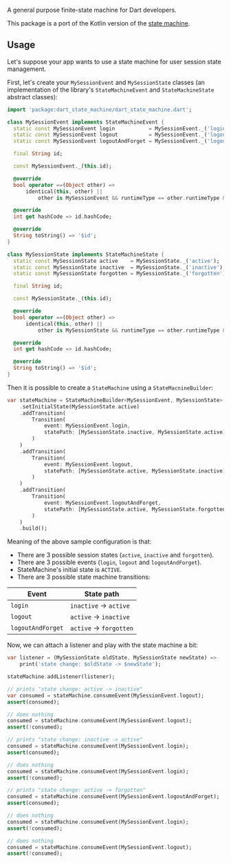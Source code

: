 A general purpose finite-state machine for Dart developers.

This package is a port of the Kotlin version of the [state machine][kotlin-state-machine].

## Usage

Let's suppose your app wants to use a state machine for user session state management.

First, let's create your `MySessionEvent` and `MySessionState` classes (an implementation of the
library's `StateMachineEvent` and `StateMachineState` abstract classes):

```dart
import 'package:dart_state_machine/dart_state_machine.dart';

class MySessionEvent implements StateMachineEvent {
  static const MySessionEvent login           = MySessionEvent._('login');
  static const MySessionEvent logout          = MySessionEvent._('logout');
  static const MySessionEvent logoutAndForget = MySessionEvent._('logout_and_forget');

  final String id;

  const MySessionEvent._(this.id);

  @override
  bool operator ==(Object other) =>
      identical(this, other) || 
          other is MySessionEvent && runtimeType == other.runtimeType && id == other.id;

  @override
  int get hashCode => id.hashCode;

  @override
  String toString() => '$id';
}

class MySessionState implements StateMachineState {
  static const MySessionState active    = MySessionState._('active');
  static const MySessionState inactive  = MySessionState._('inactive');
  static const MySessionState forgotten = MySessionState._('forgotten');

  final String id;

  const MySessionState._(this.id);

  @override
  bool operator ==(Object other) =>
      identical(this, other) || 
          other is MySessionState && runtimeType == other.runtimeType && id == other.id;

  @override
  int get hashCode => id.hashCode;

  @override
  String toString() => '$id';
}
```

Then it is possible to create a `StateMachine` using a `StateMacnineBuilder`:

```dart
var stateMachine = StateMachineBuilder<MySessionEvent, MySessionState>()
    .setInitialState(MySessionState.active)
    .addTransition(
        Transition(
            event: MySessionEvent.login,
            statePath: [MySessionState.inactive, MySessionState.active]
        )
    )
    .addTransition(
        Transition(
            event: MySessionEvent.logout,
            statePath: [MySessionState.active, MySessionState.inactive]
        )
    )
    .addTransition(
        Transition(
            event: MySessionEvent.logoutAndForget,
            statePath: [MySessionState.active, MySessionState.forgotten]
        )
    )
    .build();
```

Meaning of the above sample configuration is that:
* There are 3 possible session states (`active`, `inactive` and `forgotten`).
* There are 3 possible events (`login`, `logout` and `logoutAndForget`).
* StateMachine's initial state is `ACTIVE`.
* There are 3 possible state machine transitions:

|Event            |State path              |
|-----------------|------------------------|
|`login`          |`inactive` -> `active`  |
|`logout`         |`active` -> `inactive`  |
|`logoutAndForget`|`active` -> `forgotten` |

Now, we can attach a listener and play with the state machine a bit:

```dart
var listener = (MySessionState oldState, MySessionState newState) => 
    print('state change: $oldState -> $newState');

stateMachine.addListener(listener);

// prints "state change: active -> inactive"
var consumed = stateMachine.consumeEvent(MySessionEvent.logout);
assert(consumed);

// does nothing
consumed = stateMachine.consumeEvent(MySessionEvent.logout);
assert(!consumed);

// prints "state change: inactive -> active"
consumed = stateMachine.consumeEvent(MySessionEvent.login);
assert(consumed);

// does nothing
consumed = stateMachine.consumeEvent(MySessionEvent.login);
assert(!consumed);

// prints "state change: active -> forgotten"
consumed = stateMachine.consumeEvent(MySessionEvent.logoutAndForget);
assert(consumed);

// does nothing
consumed = stateMachine.consumeEvent(MySessionEvent.login);
assert(!consumed);

// does nothing
consumed = stateMachine.consumeEvent(MySessionEvent.logout);
assert(!consumed);
```

[kotlin-state-machine]: https://github.com/vitkhudenko/state_machine
